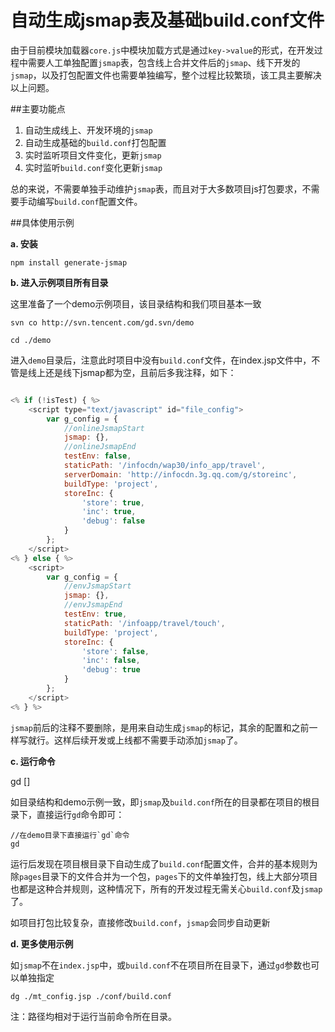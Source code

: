 自动生成jsmap表及基础build.conf文件
==========

由于目前模块加载器`core.js`中模块加载方式是通过`key->value`的形式，在开发过程中需要人工单独配置`jsmap`表，包含线上合并文件后的`jsmap`、线下开发的`jsmap`，以及打包配置文件也需要单独编写，整个过程比较繁琐，该工具主要解决以上问题。

##主要功能点

1. 自动生成线上、开发环境的`jsmap`
2. 自动生成基础的`build.conf`打包配置
3. 实时监听项目文件变化，更新`jsmap`
4. 实时监听`build.conf`变化更新`jsmap`

总的来说，不需要单独手动维护`jsmap`表，而且对于大多数项目js打包要求，不需要手动编写`build.conf`配置文件。

##具体使用示例

**a. 安装** 

```
npm install generate-jsmap
```

**b. 进入示例项目所有目录**

这里准备了一个demo示例项目，该目录结构和我们项目基本一致

```
svn co http://svn.tencent.com/gd.svn/demo

cd ./demo
```

进入`demo`目录后，注意此时项目中没有`build.conf`文件，在index.jsp文件中，不管是线上还是线下jsmap都为空，且前后多我注释，如下：

```javascript

<% if (!isTest) { %>
    <script type="text/javascript" id="file_config">
        var g_config = {
            //onlineJsmapStart
            jsmap: {},
            //onlineJsmapEnd
            testEnv: false,
            staticPath: '/infocdn/wap30/info_app/travel',
            serverDomain: 'http://infocdn.3g.qq.com/g/storeinc',
            buildType: 'project',
            storeInc: {
                'store': true,
                'inc': true,
                'debug': false
            }
        };
    </script>
<% } else { %>
    <script>
        var g_config = {
            //envJsmapStart
            jsmap: {},
            //envJsmapEnd
            testEnv: true,
            staticPath: '/infoapp/travel/touch',
            buildType: 'project',
            storeInc: {
                'store': false,
                'inc': false,
                'debug': true
            }
        };
    </script>
<% } %>
```

`jsmap`前后的注释不要删除，是用来自动生成`jsmap`的标记，其余的配置和之前一样写就行。这样后续开发或上线都不需要手动添加`jsmap`了。

**c. 运行命令**

gd []

如目录结构和demo示例一致，即`jsmap`及`build.conf`所在的目录都在项目的根目录下，直接运行`gd`命令即可：

```
//在demo目录下直接运行`gd`命令
gd
```

运行后发现在项目根目录下自动生成了`build.conf`配置文件，合并的基本规则为除`pages`目录下的文件合并为一个包，`pages`下的文件单独打包，线上大部分项目也都是这种合并规则，这种情况下，所有的开发过程无需关心`build.conf`及`jsmap`了。

如项目打包比较复杂，直接修改`build.conf`，`jsmap`会同步自动更新


**d. 更多使用示例**

如`jsmap`不在`index.jsp`中，或`build.conf`不在项目所在目录下，通过`gd`参数也可以单独指定

```
dg ./mt_config.jsp ./conf/build.conf
```

注：路径均相对于运行当前命令所在目录。




